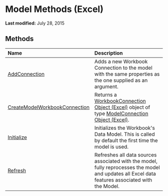 
# Model Methods (Excel)

 **Last modified:** July 28, 2015


## Methods



|**Name**|**Description**|
|:-----|:-----|
| [AddConnection](58ed2796-9cfa-2737-43c0-f5a5a4badcc3.md)|Adds a new Workbook Connection to the model with the same properties as the one supplied as an argument.|
| [CreateModelWorkbookConnection](cd8c35e6-91ee-5d46-cc98-199b8916ecdd.md)|Returns a  [WorkbookConnection Object (Excel)](5974dd57-7671-cd55-3f8f-6a76fa938317.md) object of type [ModelConnection Object (Excel)](db1b8e2b-76f7-5a6f-b510-6a4d6c4e9857.md). |
| [Initialize](fe85e378-26c6-e573-21c1-b8a3ccbe4d71.md)|Initializes the Workbook's Data Model. This is called by default the first time the model is used.|
| [Refresh](0d0a958a-0e98-48c8-e364-2dc62a6ba230.md)|Refreshes all data sources associated with the model, fully reprocesses the model and updates all Excel data features associated with the Model.|
